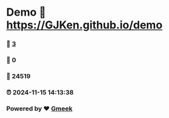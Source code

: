 # Demo :link: https://GJKen.github.io/demo 
### :page_facing_up: [3](https://GJKen.github.io/demo/tag.html) 
### :speech_balloon: 0 
### :hibiscus: 24519 
### :alarm_clock: 2024-11-15 14:13:38 
### Powered by :heart: [Gmeek](https://github.com/Meekdai/Gmeek)
